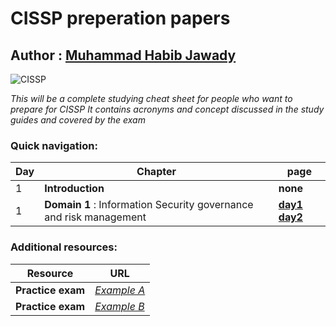 # CISSP preperation papers

## Author : **[Muhammad Habib Jawady](https://web.facebook.com/hbibz2018)**


![CISSP](https://www.bsigroup.com/LocalFiles/en-GB/our-services/training-courses/information-security/CISSP.jpg)

_This will be a complete studying cheat sheet for people who want to prepare for CISSP_
_It contains acronyms and concept discussed in the study guides and covered by the exam_

### Quick navigation:

Day | Chapter | page
-------------|-------------|-------------
1   |    **Introduction**    | **none**
1   |    **Domain 1** : Information Security governance and risk management   | **[day1](https://github.com/hbibz-journey/cissp-preperation-papers/blob/master/cissp-notes-ch2-INFOSECGOV-day1)** **[day2](https://github.com/hbibz-journey/cissp-preperation-papers/blob/master/cissp-notes-ch2-INFOSECGOV-day2)**

### Additional resources:

Resource | URL
-------------|-------------
**Practice exam**  | [_Example A_](http://booksite.syngress.com/companion/conrad/Conrad_PracticeExamA/COU36289844/open.html)
**Practice exam**  | [_Example B_](http://booksite.syngress.com/companion/conrad/Conrad_PracticeExamB/COU55942550/open.html)

